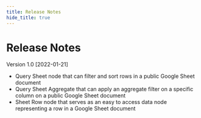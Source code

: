 ```yaml
---
title: Release Notes
hide_title: true
---
```

# Release Notes

Version 1.0 [2022-01-21]
* Query Sheet node that can filter and sort rows in a public Google Sheet document
* Query Sheet Aggregate that can apply an aggregate filter on a specific column on a public Google Sheet document
* Sheet Row node that serves as an easy to access data node representing a row in a Google Sheet document